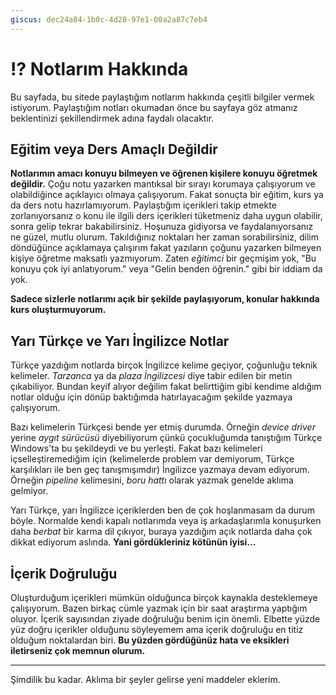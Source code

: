 ```yaml
---
giscus: dec24a84-1b0c-4d28-97e1-00a2a87c7eb4
---
```


# ⁉️ Notlarım Hakkında

Bu sayfada, bu sitede paylaştığım notlarım hakkında çeşitli bilgiler vermek
istiyorum. Paylaştığım notları okumadan önce bu sayfaya göz atmanız beklentinizi
şekillendirmek adına faydalı olacaktır.

## Eğitim veya Ders Amaçlı Değildir

**Notlarımın amacı konuyu bilmeyen ve öğrenen kişilere konuyu öğretmek
değildir.** Çoğu notu yazarken mantıksal bir sırayı korumaya çalışıyorum ve
olabildiğince açıklayıcı olmaya çalışıyorum. Fakat sonuçta bir eğitim, kurs ya
da ders notu hazırlamıyorum. Paylaştığım içerikleri takip etmekte
zorlanıyorsanız o konu ile ilgili ders içerikleri tüketmeniz daha uygun
olabilir, sonra gelip tekrar bakabilirsiniz. Hoşunuza gidiyorsa ve
faydalanıyorsanız ne güzel, mutlu olurum. Takıldığınız noktaları her zaman
sorabilirsiniz, dilim döndüğünce açıklamaya çalışırım fakat yazıların çoğunu
yazarken bilmeyen kişiye öğretme maksatlı yazmıyorum. Zaten *eğitimci* bir
geçmişim yok, "Bu konuyu çok iyi anlatıyorum." veya "Gelin benden öğrenin." gibi
bir iddiam da yok.

**Sadece sizlerle notlarımı açık bir şekilde paylaşıyorum, konular hakkında kurs
oluşturmuyorum.**

## Yarı Türkçe ve Yarı İngilizce Notlar

Türkçe yazdığım notlarda birçok İngilizce kelime geçiyor, çoğunluğu teknik
kelimeler. *Tarzanca* ya da *plaza İngilizcesi* diye tabir edilen bir metin
çıkabiliyor. Bundan keyif alıyor değilim fakat belirttiğim gibi kendime aldığım
notlar olduğu için dönüp baktığımda hatırlayacağım şekilde yazmaya çalışıyorum.

Bazı kelimelerin Türkçesi bende yer etmiş durumda. Örneğin *device driver* yerine
*aygıt sürücüsü* diyebiliyorum çünkü çocukluğumda tanıştığım Türkçe Windows'ta bu
şekildeydi ve bu yerleşti. Fakat bazı kelimeleri içselleştiremediğim için
(kelimelerde problem var demiyorum, Türkçe karşılıkları ile ben geç
tanışmışımdır) İngilizce yazmaya devam ediyorum. Örneğin *pipeline* kelimesini,
*boru hattı* olarak yazmak genelde aklıma gelmiyor.

Yarı Türkçe, yarı İngilizce içeriklerden ben de çok hoşlanmasam da durum böyle.
Normalde kendi kapalı notlarımda veya iş arkadaşlarımla konuşurken daha *berbat*
bir karma dil çıkıyor, buraya yazdığım açık notlarda daha çok dikkat ediyorum
aslında. **Yani gördükleriniz kötünün iyisi…**

## İçerik Doğruluğu

Oluşturduğum içerikleri mümkün olduğunca birçok kaynakla desteklemeye
çalışıyorum. Bazen birkaç cümle yazmak için bir saat araştırma yaptığım oluyor.
İçerik sayısından ziyade doğruluğu benim için önemli. Elbette yüzde yüz doğru
içerikler olduğunu söyleyemem ama içerik doğruluğu en titiz olduğum noktalardan
biri. **Bu yüzden gördüğünüz hata ve eksikleri iletirseniz çok memnun olurum.**

---

Şimdilik bu kadar. Aklıma bir şeyler gelirse yeni maddeler eklerim.
